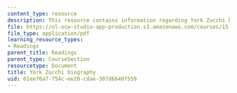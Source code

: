 ```yaml
---
content_type: resource
description: This resource contains information regarding York Zucchi biography.
file: https://ol-ocw-studio-app-production.s3.amazonaws.com/courses/15-232-business-model-innovation-global-health-in-frontier-markets-fall-2013/61ee76a7754cee20cdae307d6640f559_MIT_15_232F13_2_York_Zucchi.pdf
file_type: application/pdf
learning_resource_types:
- Readings
parent_title: Readings
parent_type: CourseSection
resourcetype: Document
title: York Zucchi biography
uid: 61ee76a7-754c-ee20-cdae-307d6640f559
---
```


